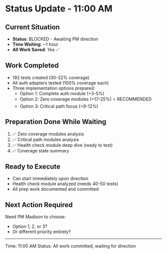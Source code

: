 # Status Update - 11:00 AM

## Current Situation
- **Status**: BLOCKED - Awaiting PM direction
- **Time Waiting**: ~1 hour
- **All Work Saved**: Yes ✅

## Work Completed
- 192 tests created (30-32% coverage)
- All auth adapters tested (100% coverage each)
- Three implementation options prepared:
  - Option 1: Complete auth module (+3-5%)
  - Option 2: Zero coverage modules (+17-25%) ⭐ RECOMMENDED
  - Option 3: Critical path focus (+8-12%)

## Preparation Done While Waiting
1. ✅ Zero coverage modules analysis
2. ✅ Critical path modules analysis
3. ✅ Health check module deep dive (ready to test)
4. ✅ Coverage state summary

## Ready to Execute
- Can start immediately upon direction
- Health check module analyzed (needs 40-50 tests)
- All prep work documented and committed

## Next Action Required
Need PM Madison to choose:
- Option 1, 2, or 3?
- Or different priority entirely?

---
Time: 11:00 AM
Status: All work committed, waiting for direction